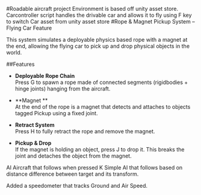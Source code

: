 #Roadable aircraft project 
Environment is based off unity asset store.
Carcontroller script handles the drivable car and allows it to fly using F key to switch
Car asset from unity asset store
#Rope & Magnet Pickup System – Flying Car Feature

This system simulates a deployable physics based rope with a magnet at the end, allowing the flying car to pick up and drop physical objects in the world.

##Features

- **Deployable Rope Chain**  
  Press G to spawn a rope made of connected segments (rigidbodies + hinge joints) hanging from the aircraft.

- **Magnet **  
  At the end of the rope is a magnet that detects and attaches to objects tagged Pickup using a fixed joint.

- **Retract System**  
  Press H to fully retract the rope and remove the magnet.

- **Pickup & Drop**  
  If the magnet is holding an object, press J to drop it. This breaks the joint and detaches the object from the magnet.

AI Aircraft that follows when pressed K
Simple AI that follows based on distance difference between target and its transform.

Added a speedometer that tracks Ground and Air Speed.
